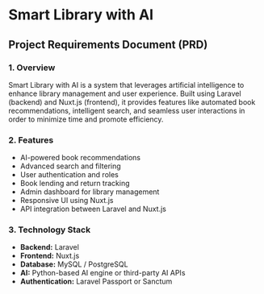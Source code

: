 # Smart Library with AI

## Project Requirements Document (PRD)

### **1. Overview**
Smart Library with AI is a system that leverages artificial intelligence to enhance library management and user experience. Built using Laravel (backend) and Nuxt.js (frontend), it provides features like automated book recommendations, intelligent search, and seamless user interactions in order to minimize time and promote efficiency.

### **2. Features**
- AI-powered book recommendations
- Advanced search and filtering
- User authentication and roles
- Book lending and return tracking
- Admin dashboard for library management
- Responsive UI using Nuxt.js
- API integration between Laravel and Nuxt.js

### **3. Technology Stack**
- **Backend:** Laravel
- **Frontend:** Nuxt.js
- **Database:** MySQL / PostgreSQL
- **AI:** Python-based AI engine or third-party AI APIs
- **Authentication:** Laravel Passport or Sanctum

